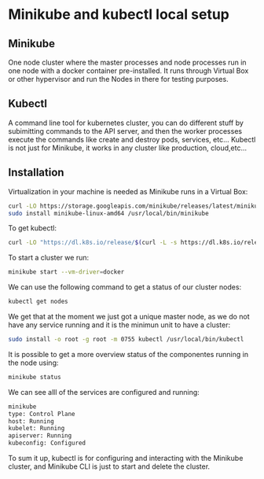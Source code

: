 # Minikube and kubectl local setup

## Minikube

One node cluster where the master processes and node processes run in one node with a docker container pre-installed.
It runs through Virtual Box or other hypervisor and run the Nodes in there for testing purposes.

## Kubectl

A command line tool for kubernetes cluster, you can do different stuff by subimitting commands to the API server, and then the worker processes execute the commands like create and destroy pods, services, etc...
Kubectl is not just for Minikube, it works in any cluster like production, cloud,etc...

## Installation

Virtualization in your machine is needed as Minikube runs in a Virtual Box:

```sh
curl -LO https://storage.googleapis.com/minikube/releases/latest/minikube-linux-amd64
sudo install minikube-linux-amd64 /usr/local/bin/minikube
```

To get kubectl:

```sh
curl -LO "https://dl.k8s.io/release/$(curl -L -s https://dl.k8s.io/release/stable.txt)/bin/linux/amd64/kubectl"
```

To start a cluster we run:

```sh
minikube start --vm-driver=docker
```

We can use the following command to get a status of our cluster nodes:

```sh
kubectl get nodes
```
We get that at the moment we just got a unique master node, as we do not have any service running and it is the minimun unit to have a cluster:

```sh
sudo install -o root -g root -m 0755 kubectl /usr/local/bin/kubectl
```

It is possible to get a more overview status of the componentes running in the node using:

```sh
minikube status
```

We can see alll of the services are configured and running:

```sh
minikube
type: Control Plane
host: Running
kubelet: Running
apiserver: Running
kubeconfig: Configured
```

To sum it up, kubectl is for configuring and interacting with the Minikube cluster, and Minikube CLI is just to start and delete the cluster.